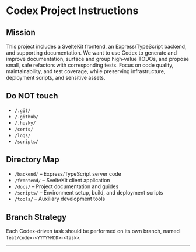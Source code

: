  # Codex Project Instructions

 ## Mission
 This project includes a SvelteKit frontend, an Express/TypeScript backend, and supporting documentation. We want to use Codex to generate and improve documentation, surface and group high‑value TODOs, and propose small, safe refactors with corresponding tests. Focus on code quality, maintainability, and test coverage, while preserving infrastructure, deployment scripts, and sensitive assets.

 ## Do NOT touch
 - `/.git/`
 - `/.github/`
 - `/.husky/`
 - `/certs/`
 - `/logs/`
 - `/scripts/`

 ## Directory Map
 - `/backend/` – Express/TypeScript server code
 - `/frontend/` – SvelteKit client application
 - `/docs/` – Project documentation and guides
 - `/scripts/` – Environment setup, build, and deployment scripts
 - `/tools/` – Auxiliary development tools

 ## Branch Strategy
 Each Codex-driven task should be performed on its own branch, named `feat/codex-<YYYYMMDD>-<task>`.

 ---